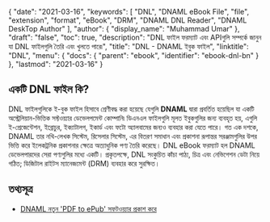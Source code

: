 {
  "date": "2021-03-16",
  "keywords": [
    "DNL",
    "DNAML eBook File",
    "file",
    "extension",
    "format",
    "eBook",
    "DRM",
    "DNAML DNL Reader",
    "DNAML DeskTop Author"
  ],
  "author": {
    "display_name": "Muhammad Umar"
  },
  "draft": "false",
  "toc": true,
  "description": "DNL ফাইল ফরম্যাট এবং APIগুলি সম্পর্কে জানুন যা DNL ফাইলগুলি তৈরি এবং খুলতে পারে৷",
  "title": "DNL - DNAML ইবুক ফাইল",
  "linktitle": "DNL",
  "menu": {
    "docs": {
      "parent": "ebook",
      "identifier": "ebook-dnl-bn"
    }
  },
  "lastmod": "2021-03-16"
}

## একটি DNL ফাইল কি?

DNL ফাইলগুলিকে ই-বুক ফাইল হিসাবে শ্রেণীবদ্ধ করা হয়েছে যেগুলি **DNAML** দ্বারা প্রবর্তিত হয়েছিল যা একটি অস্ট্রেলিয়ান-ভিত্তিক সফ্টওয়্যার ডেভেলপমেন্ট কোম্পানি৷ ডিএনএল ফাইলগুলি মূলত ইবুকগুলির জন্য ব্যবহৃত হয়, এগুলি ই-প্রেজেন্টেশন, ইব্রোচুর, ইক্যাটালগ, ইকার্ড এবং ফটো অ্যালবামের জন্যও ব্যবহার করা যেতে পারে। গত এক দশকে, DNAML তার নথি-লেখক সিস্টেম, রিসেলার সিস্টেম, এর বিতরণ সমাধান এবং প্রকাশনা রূপান্তর সরঞ্জামগুলির উপর ভিত্তি করে ইলেকট্রনিক প্রকাশনার ক্ষেত্রে অত্যাধুনিক পণ্য তৈরি করেছে। DNL eBook ফরম্যাট হল DNAML ডেভেলপারদের সেরা পণ্যগুলির মধ্যে একটি। প্রকৃতপক্ষে, DNL সংকুচিত কাঁচা পাঠ্য, চিত্র এবং নেভিগেশন ডেটা নিয়ে গঠিত; ডিজিটাল রাইটস ম্যানেজমেন্ট (DRM) ব্যবহার করে সুরক্ষিত।

## তথ্যসূত্র

* [DNAML নতুন 'PDF to ePub' সফটওয়্যার প্রকাশ করে](https://www.bookbusinessmag.com/article/dnaml-releases-new-pdf-epub-software-412425/all/)


